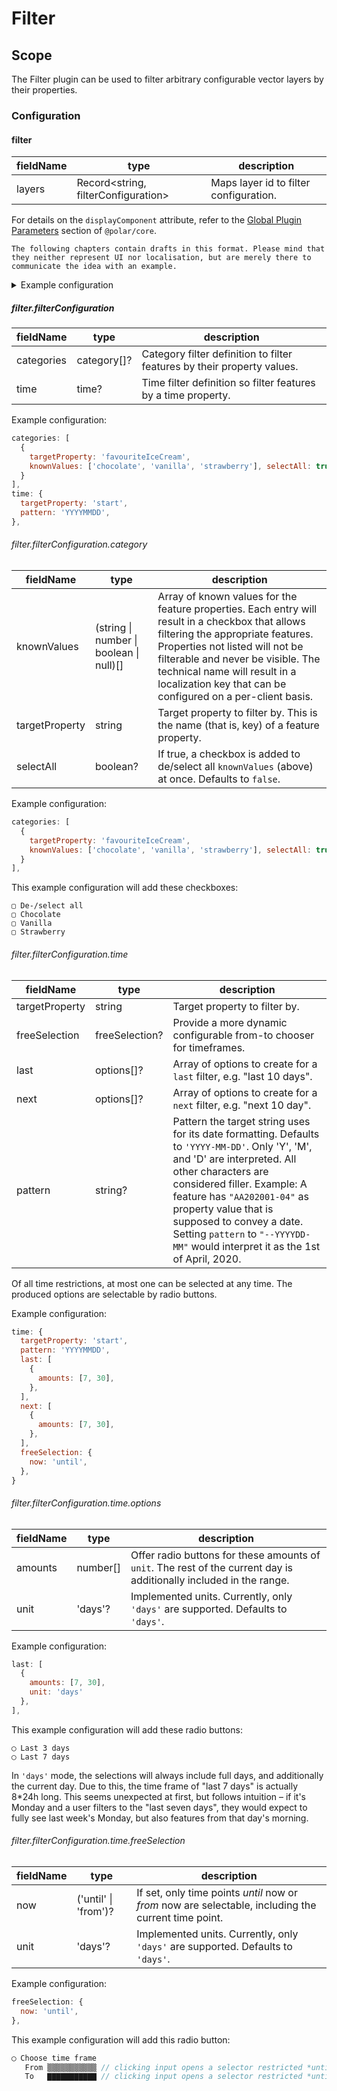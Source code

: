 # Filter

## Scope

The Filter plugin can be used to filter arbitrary configurable vector layers by their properties.

### Configuration

#### filter

| fieldName | type | description |
| - | - | - |
| layers | Record<string, filterConfiguration> | Maps layer id to filter configuration. |

For details on the `displayComponent` attribute, refer to the [Global Plugin Parameters](../../core/README.md#global-plugin-parameters) section of `@polar/core`.

```
The following chapters contain drafts in this format. Please mind that they neither represent UI nor localisation, but are merely there to communicate the idea with an example.
```

<details>
<summary>Example configuration</summary>

```js
{
  filter: {
    layers: {
      "1234": {
        categories: [
          {
            selectAll: true,
            targetProperty: 'buildingType',
            knownValues: ['shed', 'mansion', 'fortress']
          },
          {
            selectAll: false,
            targetProperty: 'lightbulb',
            knownValues: ['on', 'off']
          }
        ],
        time: {
          targetProperty: 'lastAccident',
          last: [
            {
              amounts: [7, 30],
              unit: 'days',
            },
          ],
          freeSelection: {
            unit: 'days',
            now: 'until'
          },
          /**
           * Feature holds date property as e.g. "20143012", where 2014 is the
           * year, 30 the day, and 12 the month.
           */
          pattern: 'YYYYDDMM'
        }
      }
    }
  }
}
```

</details>

##### filter.filterConfiguration

| fieldName | type | description |
| - | - | - |
| categories | category[]? | Category filter definition to filter features by their property values. |
| time | time? | Time filter definition so filter features by a time property. |

Example configuration:
```js
categories: [
  {
    targetProperty: 'favouriteIceCream', 
    knownValues: ['chocolate', 'vanilla', 'strawberry'], selectAll: true
  }
],
time: {
  targetProperty: 'start',
  pattern: 'YYYYMMDD',
},
```

###### filter.filterConfiguration.category

| fieldName | type | description |
| - | - | - |
| knownValues | (string \| number \| boolean \| null)[] | Array of known values for the feature properties. Each entry will result in a checkbox that allows filtering the appropriate features. Properties not listed will not be filterable and never be visible. The technical name will result in a localization key that can be configured on a per-client basis. |
| targetProperty | string | Target property to filter by. This is the name (that is, key) of a feature property. |
| selectAll | boolean? | If true, a checkbox is added to de/select all `knownValues` (above) at once. Defaults to `false`. |

Example configuration:
```js
categories: [
  {
    targetProperty: 'favouriteIceCream', 
    knownValues: ['chocolate', 'vanilla', 'strawberry'], selectAll: true
  }
],
```

This example configuration will add these checkboxes:

```
▢ De-/select all
▢ Chocolate
▢ Vanilla
▢ Strawberry
```


###### filter.filterConfiguration.time

| fieldName | type | description |
| - | - | - |
| targetProperty | string | Target property to filter by. |
| freeSelection | freeSelection? | Provide a more dynamic configurable from-to chooser for timeframes. |
| last | options[]? | Array of options to create for a `last` filter, e.g. "last 10 days". |
| next | options[]? | Array of options to create for a `next` filter, e.g. "next 10 day". |
| pattern | string? | Pattern the target string uses for its date formatting. Defaults to `'YYYY-MM-DD'`. Only 'Y', 'M', and 'D' are interpreted. All other characters are considered filler. Example: A feature has `"AA202001-04"` as property value that is supposed to convey a date. Setting `pattern` to `"--YYYYDD-MM"` would interpret it as the 1st of April, 2020. |

Of all time restrictions, at most one can be selected at any time. The produced options are selectable by radio buttons.

Example configuration:
```js
time: {
  targetProperty: 'start',
  pattern: 'YYYYMMDD',
  last: [
    {
      amounts: [7, 30],
    },
  ],
  next: [
    {
      amounts: [7, 30],
    },
  ],
  freeSelection: {
    now: 'until',
  },
}
```

###### filter.filterConfiguration.time.options

| fieldName | type | description |
| - | - | - |
| amounts | number[] | Offer radio buttons for these amounts of `unit`. The rest of the current day is additionally included in the range. |
| unit | 'days'? | Implemented units. Currently, only `'days'` are supported. Defaults to `'days'`. |

Example configuration:
```js
last: [
  {
    amounts: [7, 30],
    unit: 'days'
  },
],
```

This example configuration will add these radio buttons:

```
◯ Last 3 days
◯ Last 7 days
```

In `'days'` mode, the selections will always include full days, and additionally the current day. Due to this, the time frame of "last 7 days" is actually 8*24h long. This seems unexpected at first, but follows intuition – if it's Monday and a user filters to the "last seven days", they would expect to fully see last week's Monday, but also features from that day's morning.

###### filter.filterConfiguration.time.freeSelection

| fieldName | type | description |
| - | - | - |
| now | ('until' \| 'from')? | If set, only time points *until* now or *from* now are selectable, including the current time point. |
| unit | 'days'? | Implemented units. Currently, only `'days'` are supported. Defaults to `'days'`. |

Example configuration:
```js
freeSelection: {
  now: 'until',
},
```

This example configuration will add this radio button:

```js
◯ Choose time frame
   From ▒▒▒▒▒▒▒▒▒▒▒ // clicking input opens a selector restricted *until* today
   To   ▇▇▇▇▇▇▇▇▇▇▇ // clicking input opens a selector restricted *until* today
```
